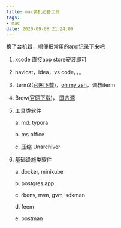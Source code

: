 ```yaml
---
title: mac装机必备工具
tags:
- mac
date: 2020-09-08 21:24:00
---
```

换了台机器，顺便把常用的app记录下来吧

1. xcode 直接app store安装即可

2. navicat，idea，vs code。。。

3. Iterm2([官网下载](https://iterm2.com/downloads.html))，[oh my zsh](https://ohmyz.sh/#install)，调教iterm

4. Brew([官网下载](https://docs.brew.sh/Installation))， [国内源](https://mirrors.tuna.tsinghua.edu.cn/help/homebrew/)

5. 工具类软件

   a. md: typora

   b. ms office

   c. 压缩 Unarchiver

6. 基础设施类软件

   a. docker, minikube

   b. postgres.app

   c. rbenv, nvm, gvm, sdkman

   d. feem

   e. postman

